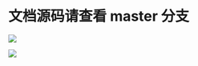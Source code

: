 # 文档源码请查看 master 分支

[![](https://github.com/khs1994-website/etcd-docs.us-en/workflows/Sync/badge.svg)](https://github.com/khs1994-website/etcd-docs.us-en/tree/master)

[![](https://github.com/khs1994-website/etcd-docs.us-en/workflows/GitBook/badge.svg)](https://github.com/khs1994-website/etcd-docs.us-en/tree/master)
